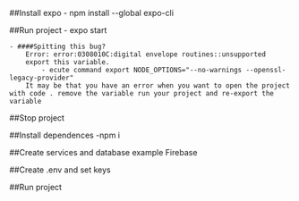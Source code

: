 ##Install expo
    - npm install --global expo-cli 

##Run project 
    - expo start
    
    - ####Spitting this bug?   
        Error: error:0308010C:digital envelope routines::unsupported
        export this variable. 
            - ecute command export NODE_OPTIONS="--no-warnings --openssl-legacy-provider"
        It may be that you have an error when you want to open the project with code . remove the variable run your project and re-export the variable

##Stop project 

##Install dependences 
    -npm i    

##Create services and database example Firebase    

##Create .env and set keys 

##Run project
